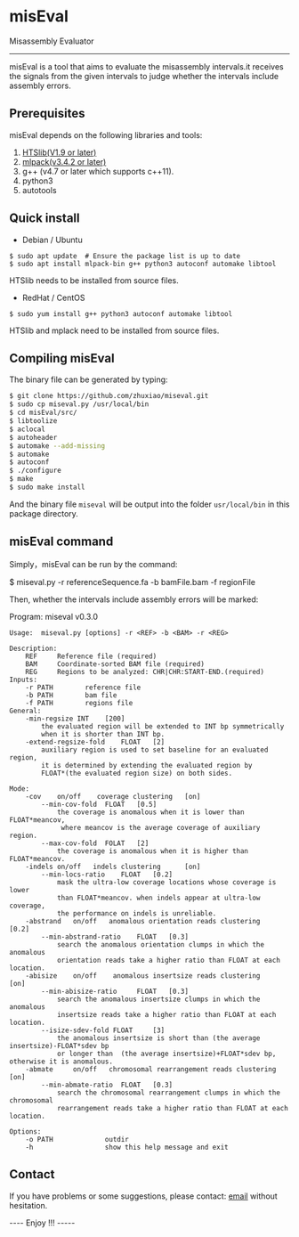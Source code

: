 # misEval #
Misassembly Evaluator

----------
misEval is a tool that aims to evaluate the misassembly intervals.it receives the signals from the given intervals to judge whether the intervals include assembly errors.

## Prerequisites ##
misEval depends on the following libraries and tools:
1. [HTSlib(V1.9 or later)](https://github.com/samtools/htslib)
2. [mlpack(v3.4.2 or later)](https://github.com/mlpack/mlpack)
3. g++ (v4.7 or later which supports c++11).
4. python3
5. autotools

## Quick install ##
* Debian / Ubuntu 
```
$ sudo apt update  # Ensure the package list is up to date
$ sudo apt install mlpack-bin g++ python3 autoconf automake libtool
```
HTSlib needs to be installed from source files.

* RedHat / CentOS
```
$ sudo yum install g++ python3 autoconf automake libtool
```
HTSlib and mplack need to be installed from source files.

## Compiling misEval ##

The binary file can be generated by typing:
```sh
$ git clone https://github.com/zhuxiao/miseval.git
$ sudo cp miseval.py /usr/local/bin
$ cd misEval/src/
$ libtoolize
$ aclocal
$ autoheader
$ automake --add-missing
$ automake
$ autoconf
$ ./configure
$ make
$ sudo make install
```
And the binary file `miseval` will be output into the folder `usr/local/bin` in this package directory.

## misEval command ##

Simply，misEval can be run by the command:

$ miseval.py -r referenceSequence.fa -b bamFile.bam -f regionFile

Then, whether the intervals include assembly errors will be marked:

Program: miseval v0.3.0

    Usage:  miseval.py [options] -r <REF> -b <BAM> -r <REG>

    Description:
        REF     Reference file (required)
        BAM     Coordinate-sorted BAM file (required)
        REG     Regions to be analyzed: CHR|CHR:START-END.(required)
    Inputs:
        -r PATH        reference file
        -b PATH        bam file
        -f PATH        regions file
    General:
        -min-regsize INT    [200]
            the evaluated region will be extended to INT bp symmetrically 
            when it is shorter than INT bp. 
        -extend-regsize-fold    FLOAT   [2]
            auxiliary region is used to set baseline for an evaluated region, 
            it is determined by extending the evaluated region by 
            FLOAT*(the evaluated region size) on both sides. 

    Mode: 
        -cov    on/off    coverage clustering   [on]
            --min-cov-fold  FLOAT   [0.5]
                the coverage is anomalous when it is lower than FLOAT*meancov,
                 where meancov is the average coverage of auxiliary region.
            --max-cov-fold  FOLAT   [2]
                the coverage is anomalous when it is higher than FLOAT*meancov.
        -indels on/off   indels clustering      [on]
            --min-locs-ratio    FLOAT   [0.2]
                mask the ultra-low coverage locations whose coverage is lower 
                than FLOAT*meancov. when indels appear at ultra-low coverage,
                the performance on indels is unreliable.
        -abstrand   on/off   anomalous orientation reads clustering     [0.2]
            --min-abstrand-ratio    FLOAT   [0.3]
                search the anomalous orientation clumps in which the anomalous 
                orientation reads take a higher ratio than FLOAT at each location.
        -abisize    on/off    anomalous insertsize reads clustering     [on]
            --min-abisize-ratio     FLOAT   [0.3]
                search the anomalous insertsize clumps in which the anomalous 
                insertsize reads take a higher ratio than FLOAT at each location.
            --isize-sdev-fold FLOAT     [3]
                the anomalous insertsize is short than (the average insertsize)-FLOAT*sdev bp 
                or longer than  (the average insertsize)+FLOAT*sdev bp, otherwise it is anomalous.
        -abmate     on/off   chromosomal rearrangement reads clustering     [on]
            --min-abmate-ratio  FLOAT   [0.3]
                search the chromosomal rearrangement clumps in which the chromosomal 
                rearrangement reads take a higher ratio than FLOAT at each location.
   
    Options:
        -o PATH             outdir
        -h                  show this help message and exit


## Contact ##

If you have problems or some suggestions, please contact: [email](zhuxiao_hit@yeah.net) without hesitation. 

---- Enjoy !!! -----

